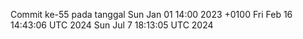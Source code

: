 Commit ke-55 pada tanggal Sun Jan 01 14:00 2023 +0100
Fri Feb 16 14:43:06 UTC 2024
Sun Jul  7 18:13:05 UTC 2024
